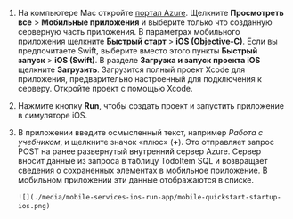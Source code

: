
1. На компьютере Mac откройте [портал Azure]. Щелкните **Просмотреть все** > **Мобильные приложения** и выберите только что созданную серверную часть приложения. В параметрах мобильного приложения щелкните **Быстрый старт** > **iOS (Objective-C)**. Если вы предпочитаете Swift, выберите вместо этого пункты **Быстрый запуск** > **iOS (Swift)**. В разделе **Загрузка и запуск проекта iOS** щелкните **Загрузить**. Загрузится полный проект Xcode для приложения, предварительно настроенный для подключения к серверу. Откройте проект с помощью Xcode.
2. Нажмите кнопку **Run**, чтобы создать проект и запустить приложение в симуляторе iOS.
3. В приложении введите осмысленный текст, например *Работа с учебником*, и щелкните значок «плюс» (**+**). Это отправляет запрос POST на ранее развернутый внутренний сервер Azure. Сервер вносит данные из запроса в таблицу TodoItem SQL и возвращает сведения о сохраненных элементах в мобильное приложение. В мобильном приложении эти данные отображаются в списке.
   
       ![](./media/mobile-services-ios-run-app/mobile-quickstart-startup-ios.png)

[портал Azure]: https://portal.azure.com/

<!---HONumber=Nov15_HO1-->